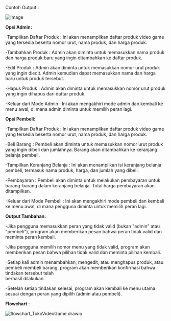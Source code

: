 Contoh Output : 

![image](https://github.com/lintangbhskr/Postest_2/assets/143193920/aafd5717-d20f-4bdc-889f-da5bed5c306d)

**Opsi Admin:**

-Tampilkan Daftar Produk :
Ini akan menampilkan daftar produk video game yang tersedia beserta nomor urut, nama produk, dan harga produk.

-Tambahkan Produk :
Admin akan diminta untuk memasukkan nama produk dan harga produk baru yang ingin ditambahkan ke daftar produk.

-Edit Produk :
Admin akan diminta untuk memasukkan nomor urut produk yang ingin diedit.
Admin kemudian dapat memasukkan nama dan harga baru untuk produk tersebut.

-Hapus Produk :
Admin akan diminta untuk memasukkan nomor urut produk yang ingin dihapus dari daftar produk.

-Keluar dari Mode Admin :
Ini akan mengakhiri mode admin dan kembali ke menu awal, di mana admin diminta untuk memilih peran lagi.

**Opsi Pembeli:**

-Tampilkan Daftar Produk :
Ini akan menampilkan daftar produk video game yang tersedia beserta nomor urut, nama produk, dan harga produk.

-Beli Barang :
Pembeli akan diminta untuk memasukkan nomor urut produk yang ingin dibeli dan jumlahnya.
Barang akan ditambahkan ke keranjang belanja pembeli.

-Tampilkan Keranjang Belanja :
Ini akan menampilkan isi keranjang belanja pembeli, termasuk nama produk, harga, dan jumlah yang dibeli.

-Pembayaran :
Pembeli akan diminta untuk melakukan pembayaran untuk barang-barang dalam keranjang belanja.
Total harga pembayaran akan ditampilkan.

-Keluar dari Mode Pembeli :
Ini akan mengakhiri mode pembeli dan kembali ke menu awal, di mana pengguna diminta untuk memilih peran lagi.

**Output Tambahan:**

-Jika pengguna memasukkan peran yang tidak valid (bukan "admin" atau "pembeli"), program akan memberikan pesan bahwa peran tidak valid dan meminta peran kembali.

-Jika pengguna memilih nomor menu yang tidak valid, program akan memberikan pesan bahwa pilihan tidak valid dan meminta pilihan kembali.

-Setiap kali admin menambahkan, mengedit, atau menghapus produk, atau pembeli membeli barang, program akan memberikan konfirmasi bahwa tindakan tersebut telah   
 berhasil dilakukan.
 
-Setelah setiap tindakan selesai, program akan kembali ke menu utama sesuai dengan peran yang dipilih (admin atau pembeli).


**Flowchart** :

![flowchart_TokoVideoGame drawio](https://github.com/lintangbhskr/Postest_2/assets/143193920/66fc9443-608d-4d47-8acd-d5f5c55ddf23)

